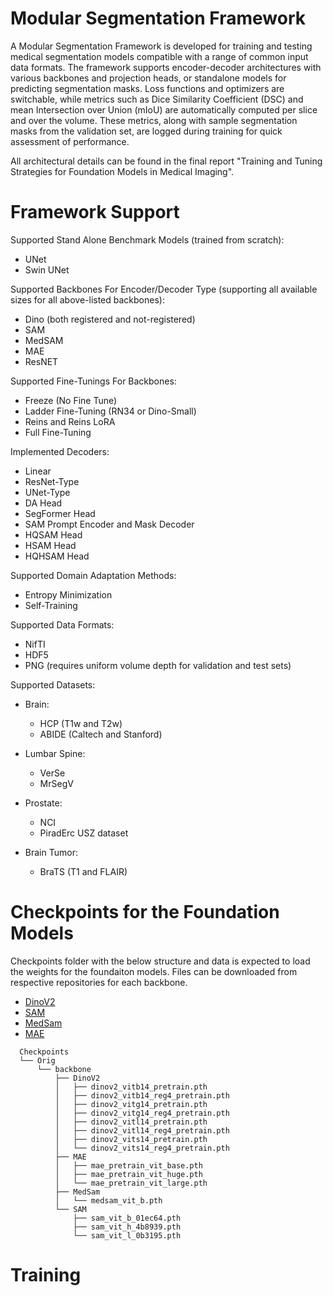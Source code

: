 # Modular Segmentation Framework

A Modular Segmentation Framework is developed for training and testing medical segmentation models compatible with a range of common input data formats. The framework supports encoder-decoder architectures with various backbones and projection heads, or standalone models for predicting segmentation masks. Loss functions and optimizers are switchable, while metrics such as Dice Similarity Coefficient (DSC) and mean Intersection over Union (mIoU) are automatically computed per slice and over the volume. These metrics, along with sample segmentation masks from the validation set, are logged during training for quick assessment of performance.

All architectural details can be found in the final report "Training and Tuning Strategies for Foundation Models in Medical Imaging".

# Framework Support

Supported Stand Alone Benchmark Models (trained from scratch):
* UNet
* Swin UNet

Supported Backbones For Encoder/Decoder Type (supporting all available sizes for all above-listed backbones):
* Dino (both registered and not-registered)
* SAM
* MedSAM
* MAE
* ResNET

Supported Fine-Tunings For Backbones:
* Freeze (No Fine Tune)
* Ladder Fine-Tuning (RN34 or Dino-Small)
* Reins and Reins LoRA
* Full Fine-Tuning

Implemented Decoders:
* Linear
* ResNet-Type
* UNet-Type
* DA Head
* SegFormer Head
* SAM Prompt Encoder and Mask Decoder
* HQSAM Head
* HSAM Head
* HQHSAM Head

Supported Domain Adaptation Methods:
* Entropy Minimization
* Self-Training

Supported Data Formats:
* NifTI
* HDF5
* PNG (requires uniform volume depth for validation and test sets)

Supported Datasets:
* Brain:
  - HCP (T1w and T2w)
  - ABIDE (Caltech and Stanford)
    
* Lumbar Spine:
  - VerSe
  - MrSegV

* Prostate:
  - NCI
  - PiradErc USZ dataset
 
* Brain Tumor:
  - BraTS (T1 and FLAIR)


# Checkpoints for the Foundation Models

Checkpoints folder with the below structure and data is expected to load the weights for the foundaiton models. Files can be downloaded from respective repositories for each backbone.

* [DinoV2](https://github.com/facebookresearch/dinov2)
* [SAM](https://github.com/facebookresearch/segment-anything)
* [MedSam](https://github.com/bowang-lab/MedSAM)
* [MAE](https://github.com/facebookresearch/mae)

```
  Checkpoints
  └── Orig
      └── backbone
          ├── DinoV2
          │   ├── dinov2_vitb14_pretrain.pth
          │   ├── dinov2_vitb14_reg4_pretrain.pth
          │   ├── dinov2_vitg14_pretrain.pth
          │   ├── dinov2_vitg14_reg4_pretrain.pth
          │   ├── dinov2_vitl14_pretrain.pth
          │   ├── dinov2_vitl14_reg4_pretrain.pth
          │   ├── dinov2_vits14_pretrain.pth
          │   └── dinov2_vits14_reg4_pretrain.pth
          ├── MAE
          │   ├── mae_pretrain_vit_base.pth
          │   ├── mae_pretrain_vit_huge.pth
          │   └── mae_pretrain_vit_large.pth
          ├── MedSam
          │   └── medsam_vit_b.pth
          └── SAM
              ├── sam_vit_b_01ec64.pth
              ├── sam_vit_h_4b8939.pth
              └── sam_vit_l_0b3195.pth
```

# Training 

